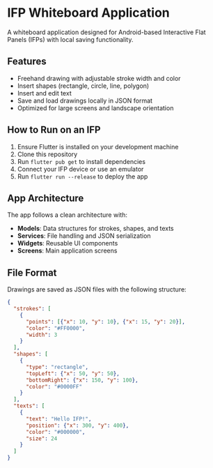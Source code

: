 # IFP Whiteboard Application

A whiteboard application designed for Android-based Interactive Flat Panels (IFPs) with local saving functionality.

## Features

- Freehand drawing with adjustable stroke width and color
- Insert shapes (rectangle, circle, line, polygon)
- Insert and edit text
- Save and load drawings locally in JSON format
- Optimized for large screens and landscape orientation

## How to Run on an IFP

1. Ensure Flutter is installed on your development machine
2. Clone this repository
3. Run `flutter pub get` to install dependencies
4. Connect your IFP device or use an emulator
5. Run `flutter run --release` to deploy the app

## App Architecture

The app follows a clean architecture with:

- **Models**: Data structures for strokes, shapes, and texts
- **Services**: File handling and JSON serialization
- **Widgets**: Reusable UI components
- **Screens**: Main application screens

## File Format

Drawings are saved as JSON files with the following structure:

```json
{
  "strokes": [
    {
      "points": [{"x": 10, "y": 10}, {"x": 15, "y": 20}],
      "color": "#FF0000",
      "width": 3
    }
  ],
  "shapes": [
    {
      "type": "rectangle",
      "topLeft": {"x": 50, "y": 50},
      "bottomRight": {"x": 150, "y": 100},
      "color": "#0000FF"
    }
  ],
  "texts": [
    {
      "text": "Hello IFP!",
      "position": {"x": 300, "y": 400},
      "color": "#000000",
      "size": 24
    }
  ]
}
